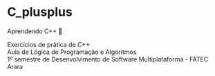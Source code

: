 # C_plusplus
Aprendendo C++ 🤯

Exercícios de prática de C++ <br />
 Aula de Lógica de Programação e Algoritmos<br />
1º semestre de Desenvolvimento de Software Multiplataforma - FATEC Arara
